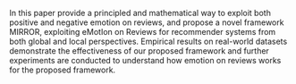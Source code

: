 In this paper provide a principled and mathematical way to exploit both positive and negative emotion on reviews, and propose a novel framework MIRROR, exploiting eMotIon on Reviews for recommender systems from both global and local perspectives. Empirical results on real-world datasets demonstrate the effectiveness of our proposed framework and further experiments are conducted to understand how emotion on reviews works for the proposed framework.
